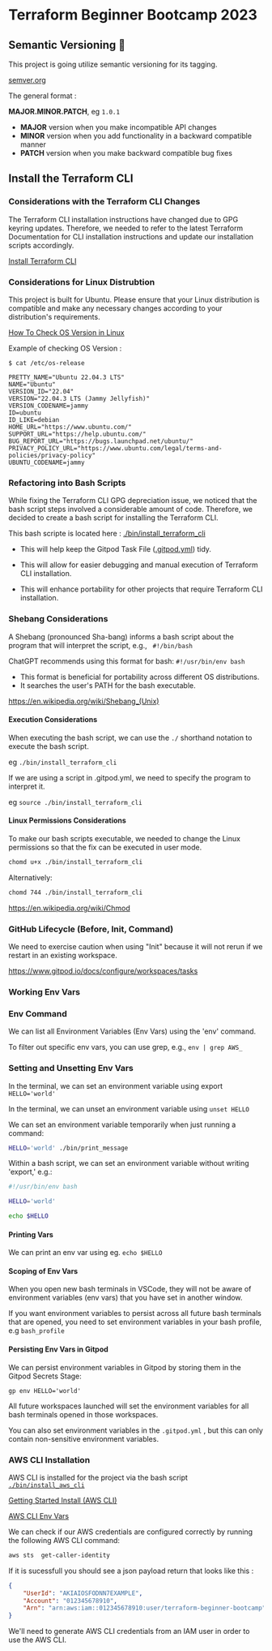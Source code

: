 # Terraform Beginner Bootcamp 2023

## Semantic Versioning :mage:

This project is going utilize semantic versioning for its tagging. 

[semver.org](https://semver.org/)

The general format : 

**MAJOR.MINOR.PATCH**, eg `1.0.1`

- **MAJOR** version when you make incompatible API changes
- **MINOR** version when you add functionality in a backward compatible manner
- **PATCH** version when you make backward compatible bug fixes

## Install the Terraform CLI 

### Considerations with the Terraform CLI Changes 

The Terraform CLI installation instructions have changed due to GPG keyring updates. Therefore, we needed to refer to the latest Terraform Documentation for CLI installation instructions and update our installation scripts accordingly.


[Install Terraform CLI](https://developer.hashicorp.com/terraform/tutorials/aws-get-started/install-cli)

### Considerations for Linux Distrubtion 

This project is built for Ubuntu. Please ensure that your Linux distribution is compatible and make any necessary changes according to your distribution's requirements.

[How To Check OS Version in Linux](https://www.cyberciti.biz/faq/how-to-check-os-version-in-linux-command-line/)

Example of checking OS Version :

```
$ cat /etc/os-release

PRETTY_NAME="Ubuntu 22.04.3 LTS"
NAME="Ubuntu"
VERSION_ID="22.04"
VERSION="22.04.3 LTS (Jammy Jellyfish)"
VERSION_CODENAME=jammy
ID=ubuntu
ID_LIKE=debian
HOME_URL="https://www.ubuntu.com/"
SUPPORT_URL="https://help.ubuntu.com/"
BUG_REPORT_URL="https://bugs.launchpad.net/ubuntu/"
PRIVACY_POLICY_URL="https://www.ubuntu.com/legal/terms-and-policies/privacy-policy"
UBUNTU_CODENAME=jammy
```


### Refactoring into Bash Scripts  

While fixing the Terraform CLI GPG depreciation issue, we noticed that the bash script steps involved a considerable amount of code. Therefore, we decided to create a bash script for installing the Terraform CLI.

This bash scripte is located here : [./bin/install_terraform_cli](.bin/install_terraform_cli)

- This will help keep the Gitpod Task File ([.gitpod.yml](.gitpod.yml)) tidy.

- This will allow for easier debugging and manual execution of Terraform CLI installation.

- This will enhance portability for other projects that require Terraform CLI installation.



### Shebang Considerations 

A Shebang (pronounced Sha-bang) informs a bash script about the program that will interpret the script, e.g., ` #!/bin/bash`

ChatGPT recommends using this format for bash: `#!/usr/bin/env bash`

- This format is beneficial for portability across different OS distributions.
- It searches the user's PATH for the bash executable.
 

https://en.wikipedia.org/wiki/Shebang_(Unix)


#### Execution Considerations


When executing the bash script, we can use the `./` shorthand notation to execute the bash script.

eg  `./bin/install_terraform_cli `

If we are using a script in .gitpod.yml, we need to specify the program to interpret it.

eg `source ./bin/install_terraform_cli`




#### Linux Permissions Considerations
 
To make our bash scripts executable, we needed to change the Linux permissions so that the fix can be executed in user mode.



```sh
chomd u+x ./bin/install_terraform_cli
```

 Alternatively: 

```sh
chomd 744 ./bin/install_terraform_cli
```

https://en.wikipedia.org/wiki/Chmod


### GitHub Lifecycle (Before, Init, Command)


We need to exercise caution when using "Init" because it will not rerun if we restart in an existing workspace.



https://www.gitpod.io/docs/configure/workspaces/tasks


### Working Env Vars

### Env Command 

We can list all Environment Variables (Env Vars) using the 'env' command.

To filter out specific env vars, you can use grep, e.g., `env | grep AWS_`


### Setting and Unsetting Env Vars 

In the terminal, we can set an environment variable using export `HELLO='world'`

In the terminal, we can unset an environment variable using `unset HELLO`

We can set an environment variable temporarily when just running a command:


```sh 
HELLO='world' ./bin/print_message
```

Within a bash script, we can set an environment variable without writing 'export,' e.g.:

```sh
#!/usr/bin/env bash

HELLO='world'

echo $HELLO
```

#### Printing Vars

We can print an env var using eg. `echo $HELLO`


#### Scoping of Env Vars

When you open new bash terminals in VSCode, they will not be aware of environment variables (env vars) that you have set in another window.

If you want environment variables to persist across all future bash terminals that are opened, you need to set environment variables in your bash profile, 
e.g `bash_profile`


#### Persisting Env Vars in Gitpod

We can persist environment variables in Gitpod by storing them in the Gitpod Secrets Stage:

```
gp env HELLO='world'
```

All future workspaces launched will set the environment variables for all bash terminals opened in those workspaces.

You can also set environment variables in the `.gitpod.yml` , but this can only contain non-sensitive environment variables.


### AWS CLI Installation

AWS CLI is installed for the project via the bash script [ `./bin/install_aws_cli`](./bin/install_aws_cli)

[Getting Started Install (AWS CLI)](https://docs.aws.amazon.com/cli/latest/userguide/getting-started-install.html)

[AWS CLI Env Vars](https://docs.aws.amazon.com/cli/latest/userguide/cli-configure-envvars.html)

We can check if our AWS credentials are configured correctly by running the following AWS CLI command:

```sh
aws sts  get-caller-identity 
```

If it is sucessfull you should see a json payload return that looks like this : 

```json
{
    "UserId": "AKIAIOSFODNN7EXAMPLE",
    "Account": "012345678910",
    "Arn": "arn:aws:iam::012345678910:user/terraform-beginner-bootcamp"
}
```


We'll need to generate AWS CLI credentials from an IAM user in order to use the AWS CLI.